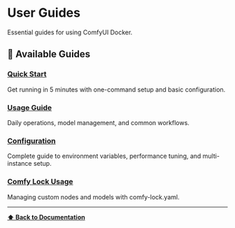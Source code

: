 # User Guides

Essential guides for using ComfyUI Docker.

## 📖 Available Guides

### [Quick Start](quick-start.md)
Get running in 5 minutes with one-command setup and basic configuration.

### [Usage Guide](usage.md)
Daily operations, model management, and common workflows.

### [Configuration](configuration.md)
Complete guide to environment variables, performance tuning, and multi-instance setup.

### [Comfy Lock Usage](comfy-lock-usage.md)
Managing custom nodes and models with comfy-lock.yaml.

---

**[⬆ Back to Documentation](../index.md)** 